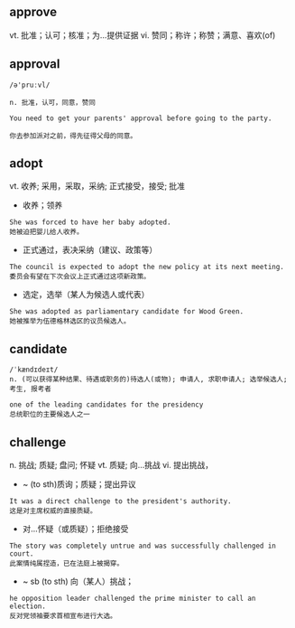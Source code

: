 ## approve
vt. 批准；认可；核准；为…提供证据
vi. 赞同；称许；称赞；满意、喜欢(of)

## approval
```
/ə'pruːvl/

n. 批准，认可，同意，赞同

You need to get your parents' approval before going to the party.

你去参加派对之前，得先征得父母的同意。
```

## adopt
vt. 收养; 采用，采取，采纳; 正式接受，接受; 批准
- 收养；领养
```
She was forced to have her baby adopted.
她被迫把婴儿给人收养。
```
- 正式通过，表决采纳（建议、政策等）
```
The council is expected to adopt the new policy at its next meeting.
委员会有望在下次会议上正式通过这项新政策。
```
- 选定，选举（某人为候选人或代表）
```
She was adopted as parliamentary candidate for Wood Green.
她被推举为伍德格林选区的议员候选人。
```

## candidate
```
/ˈkændɪdeɪt/
n. (可以获得某种结果、待遇或职务的)待选人(或物); 申请人, 求职申请人; 选举候选人; 考生, 报考者

one of the leading candidates for the presidency
总统职位的主要候选人之一
```

## challenge
n. 挑战; 质疑; 盘问; 怀疑 
vt. 质疑; 向…挑战 vi. 提出挑战，
- ~ (to sth)质询；质疑；提出异议
```
It was a direct challenge to the president's authority.
这是对主席权威的直接质疑。
```
- 对…怀疑（或质疑）；拒绝接受
```
The story was completely untrue and was successfully challenged in court.
此案情纯属捏造，已在法庭上被揭穿。
```
- ~ sb (to sth)
向（某人）挑战；
```
he opposition leader challenged the prime minister to call an election.
反对党领袖要求首相宣布进行大选。
```